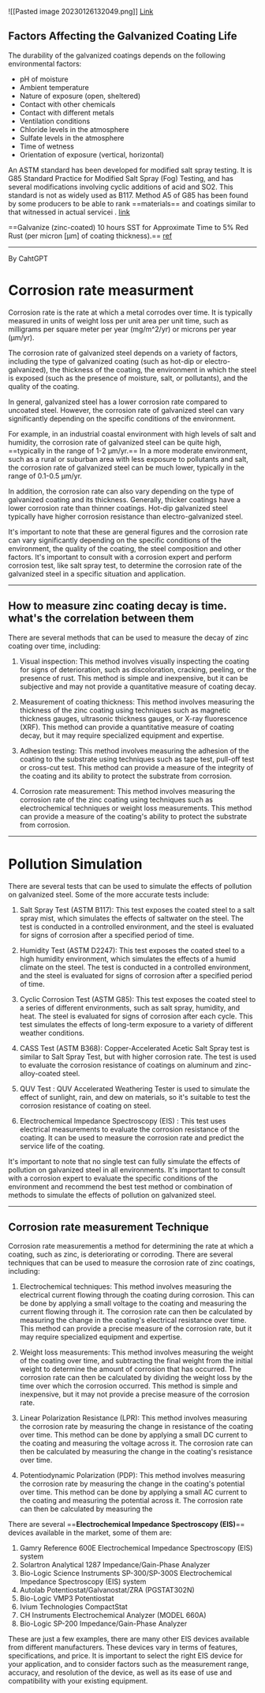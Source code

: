 ![[Pasted image 20230126132049.png]]
[Link](https://www.azom.com/article.aspx?ArticleID=1288)

## Factors Affecting the Galvanized Coating Life

The durability of the galvanized coatings depends on the following environmental factors:

-   pH of moisture
-   Ambient temperature
-   Nature of exposure (open, sheltered)
-   Contact with other chemicals
-   Contact with different metals
-   Ventilation conditions
-   Chloride levels in the atmosphere
-   Sulfate levels in the atmosphere
-   Time of wetness
-   Orientation of exposure (vertical, horizontal)



An ASTM standard has been developed for modified salt spray testing. It is G85 Standard Practice for Modified Salt Spray (Fog) Testing, and has several modifications involving cyclic additions of acid and SO2. This standard is not as widely used as B117. Method A5 of G85 has been found by some producers to be able to rank ==materials== and coatings similar to that witnessed in actual servicei .
[link](https://obsidian.md/)

==Galvanize (zinc-coated) 10 hours SST for  Approximate Time to 5% Red Rust (per micron [µm] of coating thickness).== [ref](https://www.galvinfo.com/wp-content/uploads/sites/8/2017/05/GalvInfoNote_3_4.pdf) 


-------------------------------------
By CahtGPT
# Corrosion rate measurment 

Corrosion rate is the rate at which a metal corrodes over time. It is typically measured in units of weight loss per unit area per unit time, such as milligrams per square meter per year (mg/m^2/yr) or microns per year (µm/yr).

The corrosion rate of galvanized steel depends on a variety of factors, including the type of galvanized coating (such as hot-dip or electro-galvanized), the thickness of the coating, the environment in which the steel is exposed (such as the presence of moisture, salt, or pollutants), and the quality of the coating.

In general, galvanized steel has a lower corrosion rate compared to uncoated steel. However, the corrosion rate of galvanized steel can vary significantly depending on the specific conditions of the environment.

For example, in an industrial coastal environment with high levels of salt and humidity, the corrosion rate of galvanized steel can be quite high, ==typically in the range of 1-2 µm/yr.== In a more moderate environment, such as a rural or suburban area with less exposure to pollutants and salt, the corrosion rate of galvanized steel can be much lower, typically in the range of 0.1-0.5 µm/yr.

In addition, the corrosion rate can also vary depending on the type of galvanized coating and its thickness. Generally, thicker coatings have a lower corrosion rate than thinner coatings. Hot-dip galvanized steel typically have higher corrosion resistance than electro-galvanized steel.

It's important to note that these are general figures and the corrosion rate can vary significantly depending on the specific conditions of the environment, the quality of the coating, the steel composition and other factors. It's important to consult with a corrosion expert and perform corrosion test, like salt spray test, to determine the corrosion rate of the galvanized steel in a specific situation and application.

---------------

## How to measure zinc coating decay is time. what's the correlation between them

There are several methods that can be used to measure the decay of zinc coating over time, including:

1.  Visual inspection: This method involves visually inspecting the coating for signs of deterioration, such as discoloration, cracking, peeling, or the presence of rust. This method is simple and inexpensive, but it can be subjective and may not provide a quantitative measure of coating decay.
    
2.  Measurement of coating thickness: This method involves measuring the thickness of the zinc coating using techniques such as magnetic thickness gauges, ultrasonic thickness gauges, or X-ray fluorescence (XRF). This method can provide a quantitative measure of coating decay, but it may require specialized equipment and expertise.
    
3.  Adhesion testing: This method involves measuring the adhesion of the coating to the substrate using techniques such as tape test, pull-off test or cross-cut test. This method can provide a measure of the integrity of the coating and its ability to protect the substrate from corrosion.
    
4.  Corrosion rate measurement: This method involves measuring the corrosion rate of the zinc coating using techniques such as electrochemical techniques or weight loss measurements. This method can provide a measure of the coating's ability to protect the substrate from corrosion.

--------------------------------

# Pollution Simulation

There are several tests that can be used to simulate the effects of pollution on galvanized steel. Some of the more accurate tests include:

1.  Salt Spray Test (ASTM B117): This test exposes the coated steel to a salt spray mist, which simulates the effects of saltwater on the steel. The test is conducted in a controlled environment, and the steel is evaluated for signs of corrosion after a specified period of time.
    
2.  Humidity Test (ASTM D2247): This test exposes the coated steel to a high humidity environment, which simulates the effects of a humid climate on the steel. The test is conducted in a controlled environment, and the steel is evaluated for signs of corrosion after a specified period of time.
    
3.  Cyclic Corrosion Test (ASTM G85): This test exposes the coated steel to a series of different environments, such as salt spray, humidity, and heat. The steel is evaluated for signs of corrosion after each cycle. This test simulates the effects of long-term exposure to a variety of different weather conditions.
    
4.  CASS Test (ASTM B368): Copper-Accelerated Acetic Salt Spray test is similar to Salt Spray Test, but with higher corrosion rate. The test is used to evaluate the corrosion resistance of coatings on aluminum and zinc-alloy-coated steel.
    
5.  QUV Test : QUV Accelerated Weathering Tester is used to simulate the effect of sunlight, rain, and dew on materials, so it's suitable to test the corrosion resistance of coating on steel.
    
6.  Electrochemical Impedance Spectroscopy (EIS) : This test uses electrical measurements to evaluate the corrosion resistance of the coating. It can be used to measure the corrosion rate and predict the service life of the coating.
    

It's important to note that no single test can fully simulate the effects of pollution on galvanized steel in all environments. It's important to consult with a corrosion expert to evaluate the specific conditions of the environment and recommend the best test method or combination of methods to simulate the effects of pollution on galvanized steel.

------------------------------------

## Corrosion rate measurement Technique

 Corrosion rate measurementis a method for determining the rate at which a coating, such as zinc, is deteriorating or corroding. There are several techniques that can be used to measure the corrosion rate of zinc coatings, including:

1.  Electrochemical techniques: This method involves measuring the electrical current flowing through the coating during corrosion. This can be done by applying a small voltage to the coating and measuring the current flowing through it. The corrosion rate can then be calculated by measuring the change in the coating's electrical resistance over time. This method can provide a precise measure of the corrosion rate, but it may require specialized equipment and expertise.
    
2.  Weight loss measurements: This method involves measuring the weight of the coating over time, and subtracting the final weight from the initial weight to determine the amount of corrosion that has occurred. The corrosion rate can then be calculated by dividing the weight loss by the time over which the corrosion occurred. This method is simple and inexpensive, but it may not provide a precise measure of the corrosion rate.
    
3.  Linear Polarization Resistance (LPR): This method involves measuring the corrosion rate by measuring the change in resistance of the coating over time. This method can be done by applying a small DC current to the coating and measuring the voltage across it. The corrosion rate can then be calculated by measuring the change in the coating's resistance over time.
    
4.  Potentiodynamic Polarization (PDP): This method involves measuring the corrosion rate by measuring the change in the coating's potential over time. This method can be done by applying a small AC current to the coating and measuring the potential across it. The corrosion rate can then be calculated by measuring the

There are several ==**Electrochemical Impedance Spectroscopy (EIS)**== devices available in the market, some of them are:

1.  Gamry Reference 600E Electrochemical Impedance Spectroscopy (EIS) system
2.  Solartron Analytical 1287 Impedance/Gain-Phase Analyzer
3.  Bio-Logic Science Instruments SP-300/SP-300S Electrochemical Impedance Spectroscopy (EIS) system
4.  Autolab Potentiostat/Galvanostat/ZRA (PGSTAT302N)
5.  Bio-Logic VMP3 Potentiostat
6.  Ivium Technologies CompactStat
7.  CH Instruments Electrochemical Analyzer (MODEL 660A)
8.  Bio-Logic SP-200 Impedance/Gain-Phase Analyzer

These are just a few examples, there are many other EIS devices available from different manufacturers. These devices vary in terms of features, specifications, and price. It is important to select the right EIS device for your application, and to consider factors such as the measurement range, accuracy, and resolution of the device, as well as its ease of use and compatibility with your existing equipment.



